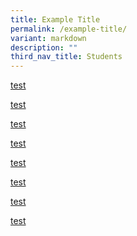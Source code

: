 ```yaml
---
title: Example Title
permalink: /example-title/
variant: markdown
description: ""
third_nav_title: Students
---
```

<a href="/">test</a>

<a href="/">test</a>

<a href="/">test</a>

<a href="/">test</a>

<a href="/">test</a>

<a href="/">test</a>

<a href="/">test</a>

<a href="/">test</a>
